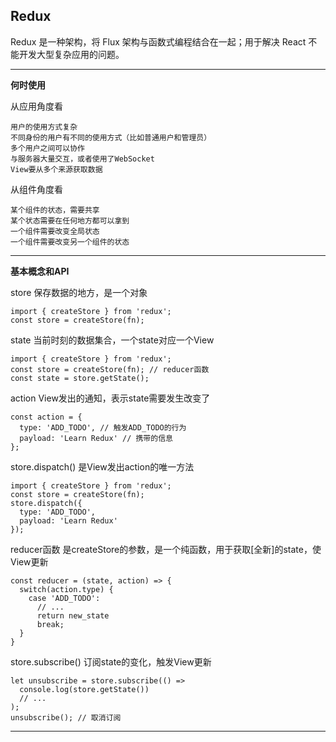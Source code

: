 ## Redux

Redux 是一种架构，将 Flux 架构与函数式编程结合在一起；用于解决 React 不能开发大型复杂应用的问题。

------------------------------------------------------------------

**何时使用**

从应用角度看
```
用户的使用方式复杂
不同身份的用户有不同的使用方式（比如普通用户和管理员）
多个用户之间可以协作
与服务器大量交互，或者使用了WebSocket
View要从多个来源获取数据
```

从组件角度看
```
某个组件的状态，需要共享
某个状态需要在任何地方都可以拿到
一个组件需要改变全局状态
一个组件需要改变另一个组件的状态
```

------------------------------------------------------------------

**基本概念和API**

store 保存数据的地方，是一个对象
```
import { createStore } from 'redux';
const store = createStore(fn);
```

state 当前时刻的数据集合，一个state对应一个View
```
import { createStore } from 'redux';
const store = createStore(fn); // reducer函数
const state = store.getState();
```

action View发出的通知，表示state需要发生改变了
```
const action = {
  type: 'ADD_TODO', // 触发ADD_TODO的行为
  payload: 'Learn Redux' // 携带的信息
};
```

store.dispatch() 是View发出action的唯一方法
```
import { createStore } from 'redux';
const store = createStore(fn);
store.dispatch({
  type: 'ADD_TODO',
  payload: 'Learn Redux'
});
```

reducer函数 是createStore的参数，是一个纯函数，用于获取[全新]的state，使View更新  
```
const reducer = (state, action) => {
  switch(action.type) {
    case 'ADD_TODO':
      // ...
      return new_state
      break;
  }
}
```

store.subscribe() 订阅state的变化，触发View更新
```
let unsubscribe = store.subscribe(() =>
  console.log(store.getState())
  // ...
);
unsubscribe(); // 取消订阅
```

------------------------------------------------------------------

